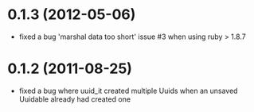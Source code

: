 # 0.1.3 (2012-05-06)
* fixed a bug 'marshal data too short' issue #3 when using ruby > 1.8.7
# 0.1.2 (2011-08-25)
* fixed a bug where uuid_it created multiple Uuids when an unsaved Uuidable already had created one
